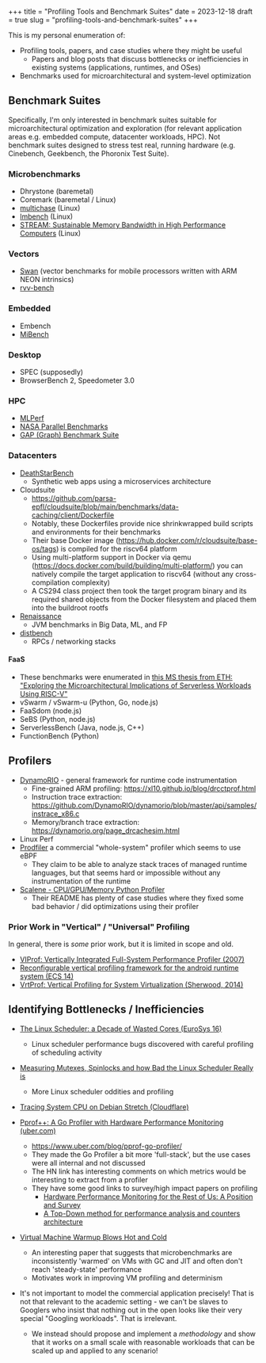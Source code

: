 +++
title = "Profiling Tools and Benchmark Suites"
date = 2023-12-18
draft = true
slug = "profiling-tools-and-benchmark-suites"
+++

This is my personal enumeration of:

- Profiling tools, papers, and case studies where they might be useful
    - Papers and blog posts that discuss bottlenecks or inefficiencies in existing systems (applications, runtimes, and OSes)
- Benchmarks used for microarchitectural and system-level optimization

## Benchmark Suites

Specifically, I'm only interested in benchmark suites suitable for microarchitectural optimization and exploration (for relevant application areas e.g. embedded compute, datacenter workloads, HPC).
Not benchmark suites designed to stress test real, running hardware (e.g. Cinebench, Geekbench, the Phoronix Test Suite).

### Microbenchmarks

- Dhrystone (baremetal)
- Coremark (baremetal / Linux)
- [multichase](https://github.com/google/multichase) (Linux)
- [lmbench](https://github.com/intel/lmbench) (Linux)
- [STREAM: Sustainable Memory Bandwidth in High Performance Computers](https://www.cs.virginia.edu/stream/) (Linux)

### Vectors

- [Swan](https://github.com/arkhadem/Swan) (vector benchmarks for mobile processors written with ARM NEON intrinsics)
- [rvv-bench](https://github.com/camel-cdr/rvv-bench)

### Embedded

- Embench
- [MiBench](https://github.com/embecosm/mibench)

### Desktop

- SPEC (supposedly)
- BrowserBench 2, Speedometer 3.0

### HPC

- [MLPerf](https://mlcommons.org/benchmarks/)
- [NASA Parallel Benchmarks](https://www.nas.nasa.gov/software/npb.html)
- [GAP (Graph) Benchmark Suite](http://gap.cs.berkeley.edu/benchmark.html)

### Datacenters

- [DeathStarBench](https://github.com/delimitrou/DeathStarBench)
    - Synthetic web apps using a microservices architecture
- Cloudsuite
    - https://github.com/parsa-epfl/cloudsuite/blob/main/benchmarks/data-caching/client/Dockerfile
    - Notably, these Dockerfiles provide nice shrinkwrapped build scripts and environments for their benchmarks
    - Their base Docker image (https://hub.docker.com/r/cloudsuite/base-os/tags) is compiled for the riscv64 platform
    - Using multi-platform support in Docker via qemu (https://docs.docker.com/build/building/multi-platform/) you can natively compile the target application to riscv64 (without any cross-compilation complexity)
    - A CS294 class project then took the target program binary and its required shared objects from the Docker filesystem and placed them into the buildroot rootfs
- [Renaissance](https://github.com/renaissance-benchmarks/renaissance/)
    - JVM benchmarks in Big Data, ML, and FP
- [distbench](https://github.com/google/distbench)
  - RPCs / networking stacks

#### FaaS

- These benchmarks were enumerated in [this MS thesis from ETH: "Exploring the Microarchitectural Implications of Serverless Workloads Using RISC-V"](https://www.research-collection.ethz.ch/bitstream/handle/20.500.11850/610314/Starc_Roberto.pdf?sequence=1&isAllowed=y)
- vSwarm / vSwarm-u (Python, Go, node.js)
- FaaSdom (node.js)
- SeBS (Python, node.js)
- ServerlessBench (Java, node.js, C++)
- FunctionBench (Python)

## Profilers

- [DynamoRIO](https://dynamorio.org) - general framework for runtime code instrumentation
    - Fine-grained ARM profiling: https://xl10.github.io/blog/drcctprof.html
    - Instruction trace extraction: https://github.com/DynamoRIO/dynamorio/blob/master/api/samples/instrace_x86.c
    - Memory/branch trace extraction: https://dynamorio.org/page_drcachesim.html
- Linux Perf
- [Prodfiler](https://prodfiler.com/) a commercial "whole-system" profiler which seems to use eBPF
    - They claim to be able to analyze stack traces of managed runtime languages, but that seems hard or impossible without any instrumentation of the runtime
- [Scalene - CPU/GPU/Memory Python Profiler](https://github.com/plasma-umass/scalene)
    - Their README has plenty of case studies where they fixed some bad behavior / did optimizations using their profiler

### Prior Work in "Vertical" / "Universal" Profiling

In general, there is *some* prior work, but it is limited in scope and old.

- [VIProf: Vertically Integrated Full-System Performance Profiler (2007)](https://sites.cs.ucsb.edu/~rich/publications/viprof-ngs.pdf)
- [Reconfigurable vertical profiling framework for the android runtime system (ECS 14)](https://dl.acm.org/doi/abs/10.1145/2544375.2544379)
- [VrtProf: Vertical Profiling for System Virtualization (Sherwood, 2014)](https://ieeexplore.ieee.org/abstract/document/5428518)

## Identifying Bottlenecks / Inefficiencies

- [The Linux Scheduler: a Decade of Wasted Cores (EuroSys 16)](https://people.ece.ubc.ca/sasha/papers/eurosys16-final29.pdf)
    - Linux scheduler performance bugs discovered with careful profiling of scheduling activity
- [Measuring Mutexes, Spinlocks and how Bad the Linux Scheduler Really is](https://probablydance.com/2019/12/30/measuring-mutexes-spinlocks-and-how-bad-the-linux-scheduler-really-is/)
    - More Linux scheduler oddities and profiling
- [Tracing System CPU on Debian Stretch (Cloudflare)](https://blog.cloudflare.com/tracing-system-cpu-on-debian-stretch/)
- [Pprof++: A Go Profiler with Hardware Performance Monitoring (uber.com)](https://news.ycombinator.com/item?id=27118541)
    - https://www.uber.com/blog/pprof-go-profiler/
    - They made the Go Profiler a bit more 'full-stack', but the use cases were all internal and not discussed
    - The HN link has interesting comments on which metrics would be interesting to extract from a profiler
    - They have some good links to survey/high impact papers on profiling
        - [Hardware Performance Monitoring for the Rest of Us: A Position and Survey](https://inria.hal.science/hal-01593009/document?uclick_id=258370bf-d3db-44ff-8497-8dd57a7cef1c)
        - [A Top-Down method for performance analysis and counters architecture](https://ieeexplore.ieee.org/document/6844459?uclick_id=258370bf-d3db-44ff-8497-8dd57a7cef1c)
- [Virtual Machine Warmup Blows Hot and Cold](https://arxiv.org/pdf/1602.00602.pdf)
    - An interesting paper that suggests that microbenchmarks are inconsistently 'warmed' on VMs with GC and JIT and often don't reach 'steady-state' performance
    - Motivates work in improving VM profiling and determinism

- It's not important to model the commercial application precisely! That is not that relevant to the academic setting - we can't be slaves to Googlers who insist that nothing out in the open looks like their very special "Googling workloads". That is irrelevant.
  - We instead should propose and implement a *methodology* and show that it works on a small scale with reasonable workloads that can be scaled up and applied to any scenario!

